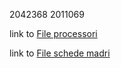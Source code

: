 2042368
2011069

link to [File processori](processori.md)

link to [File schede madri](schede_madri.md)

